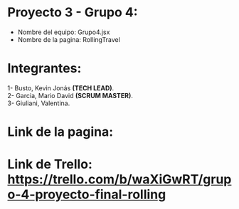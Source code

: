# Proyecto 3 - Grupo 4:
- Nombre del equipo: Grupo4.jsx
- Nombre de la pagina: RollingTravel

# Integrantes:
1- Busto, Kevin Jonás <b>(TECH LEAD)</b>.</br>
2- Garcia, Mario David <b>(SCRUM MASTER)</b>.</br>
3- Giuliani, Valentina.</br>

# Link de la pagina: 
# Link de Trello: https://trello.com/b/waXiGwRT/grupo-4-proyecto-final-rolling
